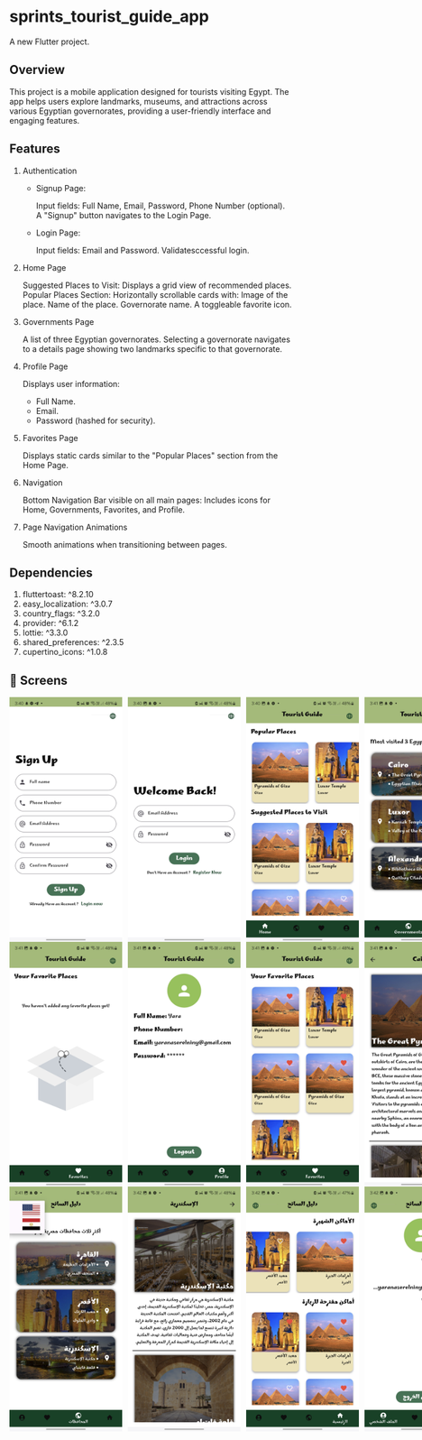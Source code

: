 # sprints_tourist_guide_app

A new Flutter project.

## Overview

This project is a mobile application designed for tourists visiting Egypt. The app helps users explore landmarks, museums, and attractions across various Egyptian governorates, providing a user-friendly interface and engaging features.

## Features

1. Authentication

   - Signup Page:

     Input fields: Full Name, Email, Password, Phone Number (optional).  
      A "Signup" button navigates to the Login Page.

   - Login Page:

     Input fields: Email and Password.
     Validatesccessful login.

2. Home Page

   Suggested Places to Visit:
   Displays a grid view of recommended places.
   Popular Places Section:
   Horizontally scrollable cards with:
   Image of the place.
   Name of the place.
   Governorate name.
   A toggleable favorite icon.

3. Governments Page

   A list of three Egyptian governorates.
   Selecting a governorate navigates to a details page showing two landmarks specific to that governorate.

4. Profile Page

   Displays user information:

   - Full Name.
   - Email.
   - Password (hashed for security).

5. Favorites Page

   Displays static cards similar to the "Popular Places" section from the Home Page.

6. Navigation

   Bottom Navigation Bar visible on all main pages:
   Includes icons for Home, Governments, Favorites, and Profile.

7. Page Navigation Animations

   Smooth animations when transitioning between pages.

## Dependencies

1. fluttertoast: ^8.2.10
2. easy_localization: ^3.0.7
3. country_flags: ^3.2.0
4. provider: ^6.1.2
5. lottie: ^3.3.0
6. shared_preferences: ^2.3.5
7. cupertino_icons: ^1.0.8

## 📸 Screens

<div style="display: flex; gap: 10px;">
    <img src="readme/login_1.jpg" alt="splash Screen" width="200">
    <img src="readme/login_2.jpg"alt="home" width="200">
    <img src="readme/home_1.jpg" alt="bottom sheet" width="200">
    <img src="readme/home_2.jpg" alt="bottom sheet" width="200">
</div>

<div style="display: flex; gap: 10px;">
    <img src="readme/home_3.jpg" alt="home" width="200">
    <img src="readme/home_4.jpg" alt="home" width="200">
    <img src="readme/home_5.jpg" alt="home" width="200">
    <img src="readme/home_6.jpg" alt="home" width="200">
</div>

<div style="display: flex; gap: 10px;">
    <img src="readme/home_7.jpg" alt="home" width="200">
    <img src="readme/home_8.jpg" alt="home" width="200">
    <img src="readme/home_9.jpg" alt="home" width="200">
    <img src="readme/home_10.jpg" alt="home" width="200">
</div>
